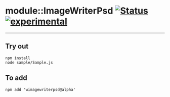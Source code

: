 
# module::ImageWriterPsd  [![Status](https://github.com/Wandalen/wImageWriterPsd/workflows/Publish/badge.svg)](https://github.com/Wandalen/wImageWriterPsd/actions?query=workflow%3APublish) [![experimental](https://img.shields.io/badge/stability-experimental-orange.svg)](https://github.com/emersion/stability-badges#experimental)

___

## Try out
```
npm install
node sample/Sample.js
```

## To add
```
npm add 'wimagewriterpsd@alpha'
```

